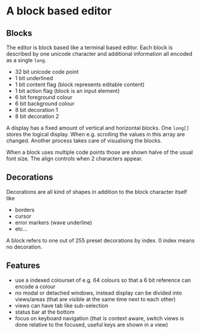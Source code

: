 A block based editor
===================

## Blocks
The editor is block based like a terminal based editor.
Each block is described by one unicode character and additional information all encoded as a single `long`.

- 32 bit unicode code point
- 1 bit underlined
- 1 bit content flag (block represents editable content)
- 1 bit action flag (block is an input element)
- 6 bit foreground colour
- 6 bit background colour
- 8 bit decoration 1
- 8 bit decoration 2

A display has a fixed amount of vertical and horizontal blocks.
One `long[]` stores the logical display. When e.g. scrolling the values in this array are changed. Another process takes care of visualising the blocks.

When a block uses multiple code points those are shown halve of the usual font size. The align controls when 2 characters appear.

## Decorations
Decorations are all kind of shapes in addition to the block character itself like
- borders
- cursor
- error markers (wave underline)
- etc...

A block refers to one out of 255 preset decorations by index. 0 index means no decoration.

## Features
- use a indexed colourset of e.g. 64 colours so that a 6 bit reference can encode a colour
- no modal or detached windows, instead display can be divided into views/areas (that are visible at the same time next to each other)
- views can have tab like sub-selection
- status bar at the bottom
- focus on keyboard navigation (that is context aware, switch views is done relative to the focused, useful keys are shown in a view)
